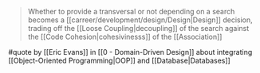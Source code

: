 > Whether to provide a transversal or not depending on a search becomes a [[carreer/development/design/Design|Design]] decision, trading off the [[Loose Coupling|decoupling]] of the search against the [[Code Cohesion|cohesivinesss]] of the [[Association]]

#quote by [[Eric Evans]] in [[0 - Domain-Driven Design]] about integrating [[Object-Oriented Programming|OOP]] and [[Database|Databases]]
